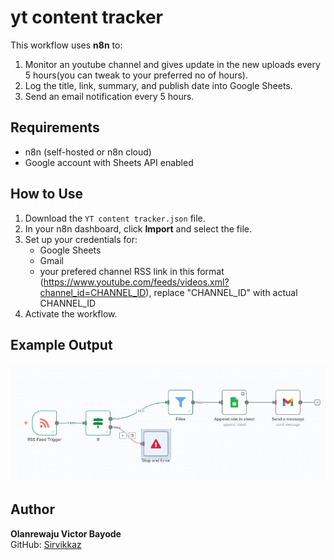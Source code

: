 # yt content tracker

This workflow uses **n8n** to:
1. Monitor an youtube channel and gives update in the new uploads every 5 hours(you can tweak to your preferred no of hours).
2. Log the title, link, summary, and publish date into Google Sheets.
3. Send an email notification every 5 hours.

## Requirements
- n8n (self-hosted or n8n cloud)
- Google account with Sheets API enabled

## How to Use
1. Download the `YT content tracker.json` file.
2. In your n8n dashboard, click **Import** and select the file.
3. Set up your credentials for:
   - Google Sheets
   - Gmail
   - your prefered channel RSS link in this format (https://www.youtube.com/feeds/videos.xml?channel_id=CHANNEL_ID), replace "CHANNEL_ID" with actual CHANNEL_ID
4. Activate the workflow.

## Example Output
![Workflow Screenshot](wkflow1.jpg)

## Author
**Olanrewaju Victor Bayode**  
GitHub: [Sirvikkaz](https://github.com/Sirvikkaz)
